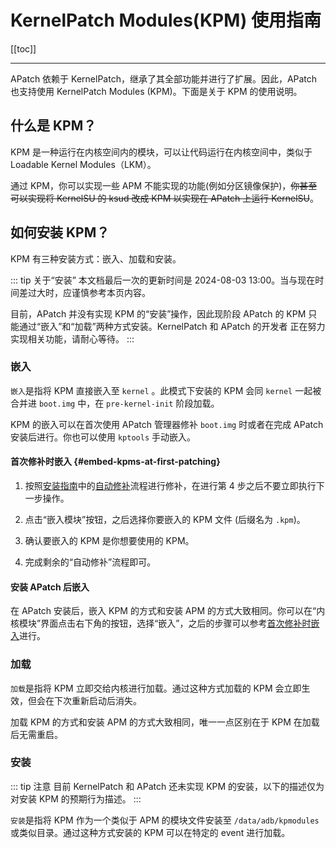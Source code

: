 # KernelPatch Modules(KPM) 使用指南

[[toc]]

---

APatch 依赖于 KernelPatch，继承了其全部功能并进行了扩展。因此，APatch 也支持使用 KernelPatch Modules (KPM)。下面是关于 KPM 的使用说明。

## 什么是 KPM？

KPM 是一种运行在内核空间内的模块，可以让代码运行在内核空间中，类似于 Loadable Kernel Modules（LKM）。

通过 KPM，你可以实现一些 APM 不能实现的功能(例如分区镜像保护)，~~你甚至可以实现将 KernelSU 的 ksud 改成 KPM 以实现在 APatch 上运行 KernelSU~~。

## 如何安装 KPM？

KPM 有三种安装方式：嵌入、加载和安装。

::: tip 关于“安装”
本文档最后一次的更新时间是 2024-08-03 13:00。当与现在时间差过大时，应谨慎参考本页内容。

目前，APatch 并没有实现 KPM 的“安装”操作，因此现阶段 APatch 的 KPM 只能通过“嵌入”和“加载”两种方式安装。KernelPatch 和 APatch 的开发者 正在努力实现相关功能，请耐心等待。
:::

### 嵌入

`嵌入`是指将 KPM 直接嵌入至 `kernel` 。此模式下安装的 KPM 会同 `kernel` 一起被合并进 `boot.img` 中，在 `pre-kernel-init` 阶段加载。

KPM 的嵌入可以在首次使用 APatch 管理器修补 `boot.img` 时或者在完成 APatch 安装后进行。你也可以使用 `kptools` 手动嵌入。

#### 首次修补时嵌入 {#embed-kpms-at-first-patching}

1. 按照[安装指南](/zh_CN/install)中的[自动修补](/zh_CN/install.md#自动修补)流程进行修补，在进行第 4 步之后不要立即执行下一步操作。

2. 点击“嵌入模块”按钮，之后选择你要嵌入的 KPM 文件 (后缀名为 `.kpm`)。

3. 确认要嵌入的 KPM 是你想要使用的 KPM。

4. 完成剩余的“自动修补”流程即可。

#### 安装 APatch 后嵌入

在 APatch 安装后，嵌入 KPM 的方式和安装 APM 的方式大致相同。你可以在“内核模块”界面点击右下角的按钮，选择“嵌入”，之后的步骤可以参考[首次修补时嵌入](/zh_CN/kpm-usage-guide#embed-kpms-at-first-patching)进行。

### 加载

`加载`是指将 KPM 立即交给内核进行加载。通过这种方式加载的 KPM 会立即生效，但会在下次重新启动后消失。

加载 KPM 的方式和安装 APM 的方式大致相同，唯一一点区别在于 KPM 在加载后无需重启。

### 安装

::: tip 注意
目前 KernelPatch 和 APatch 还未实现 KPM 的安装，以下的描述仅为对安装 KPM 的预期行为描述。
:::

`安装`是指将 KPM 作为一个类似于 APM 的模块文件安装至 `/data/adb/kpmodules` 或类似目录。通过这种方式安装的 KPM 可以在特定的 event 进行加载。
